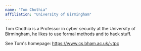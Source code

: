 ```yaml
---
name: "Tom Chothia"
affiliation: "University of Birmingham"
---
```


Tom Chothia is a Professor in cyber security at the University of Birmingham, he likes to use formal methods and to hack stuff.

See Tom's homepage: https://www.cs.bham.ac.uk/~tpc
